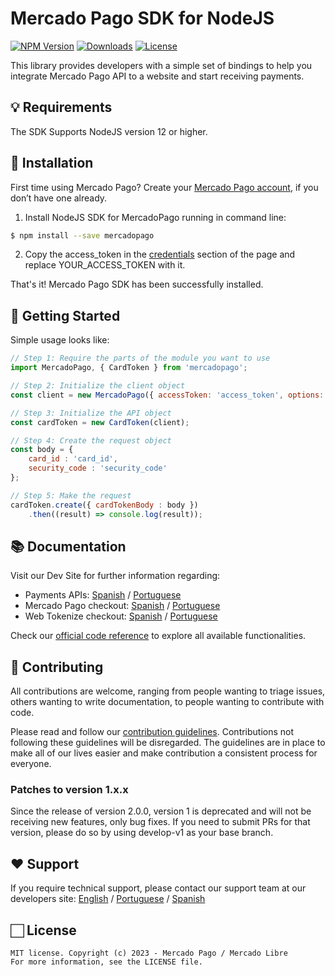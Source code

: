 # Mercado Pago SDK for NodeJS

[![NPM Version](https://img.shields.io/npm/v/mercadopago.svg)](http://npmjs.com/package/mercadopago)
[![Downloads](https://img.shields.io/npm/dt/mercadopago.svg)](http://npmjs.com/package/mercadopago)
[![License](https://img.shields.io/apm/l/vim-mode)](https://github.com/mercadopago/sdk-nodejs)

This library provides developers with a simple set of bindings to help you integrate Mercado Pago API to a website and start receiving payments.

## 💡 Requirements

The SDK Supports NodeJS version 12 or higher.

## 📲 Installation 

First time using Mercado Pago? Create your [Mercado Pago account](https://www.mercadopago.com), if you don’t have one already.

1. Install NodeJS SDK for MercadoPago running in command line:
```sh
$ npm install --save mercadopago
```

2. Copy the access_token in the [credentials](https://www.mercadopago.com/mlb/account/credentials) section of the page and replace YOUR_ACCESS_TOKEN with it.

That's it! Mercado Pago SDK has been successfully installed.

## 🌟 Getting Started

  Simple usage looks like:

```javascript
// Step 1: Require the parts of the module you want to use
import MercadoPago, { CardToken } from 'mercadopago';

// Step 2: Initialize the client object
const client = new MercadoPago({ accessToken: 'access_token', options: { timeout: 5000, idempotencyKey: 'abc' } });

// Step 3: Initialize the API object
const cardToken = new CardToken(client);

// Step 4: Create the request object
const body = {
	card_id : 'card_id',
	security_code : 'security_code'
};

// Step 5: Make the request
cardToken.create({ cardTokenBody : body })
	.then((result) => console.log(result));
```

## 📚 Documentation 

Visit our Dev Site for further information regarding:
 - Payments APIs: [Spanish](https://www.mercadopago.com.ar/developers/es/guides/payments/api/introduction/) / [Portuguese](https://www.mercadopago.com.br/developers/pt/guides/payments/api/introduction/)
 - Mercado Pago checkout: [Spanish](https://www.mercadopago.com.ar/developers/es/guides/payments/web-payment-checkout/introduction/) / [Portuguese](https://www.mercadopago.com.br/developers/pt/guides/payments/web-payment-checkout/introduction/)
 - Web Tokenize checkout: [Spanish](https://www.mercadopago.com.ar/developers/es/guides/payments/web-tokenize-checkout/introduction/) / [Portuguese](https://www.mercadopago.com.br/developers/pt/guides/payments/web-tokenize-checkout/introduction/)

Check our [official code reference](https://mercadopago.github.io/sdk-nodejs/) to explore all available functionalities.

## 🤝 Contributing

All contributions are welcome, ranging from people wanting to triage issues, others wanting to write documentation, to people wanting to contribute with code.

Please read and follow our [contribution guidelines](CONTRIBUTING.md). Contributions not following these guidelines will be disregarded. The guidelines are in place to make all of our lives easier and make contribution a consistent process for everyone.

### Patches to version 1.x.x

Since the release of version 2.0.0, version 1 is deprecated and will not be receiving new features, only bug fixes. If you need to submit PRs for that version, please do so by using develop-v1 as your base branch.

## ❤️ Support 

If you require technical support, please contact our support team at our developers
site: [English](https://www.mercadopago.com/developers/en/support/center/contact)
/ [Portuguese](https://www.mercadopago.com/developers/pt/support/center/contact)
/ [Spanish](https://www.mercadopago.com/developers/es/support/center/contact)

## 🏻 License 

```
MIT license. Copyright (c) 2023 - Mercado Pago / Mercado Libre 
For more information, see the LICENSE file.
```
